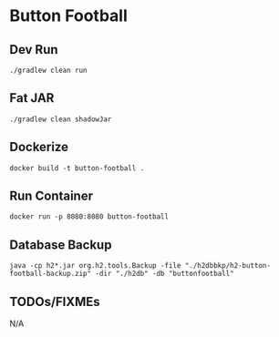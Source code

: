 # Button Football

## Dev Run

    ./gradlew clean run

## Fat JAR

    ./gradlew clean shadowJar

## Dockerize

    docker build -t button-football .

## Run Container

    docker run -p 8080:8080 button-football

## Database Backup

    java -cp h2*.jar org.h2.tools.Backup -file "./h2dbbkp/h2-button-football-backup.zip" -dir "./h2db" -db "buttonfootball"

## TODOs/FIXMEs

N/A